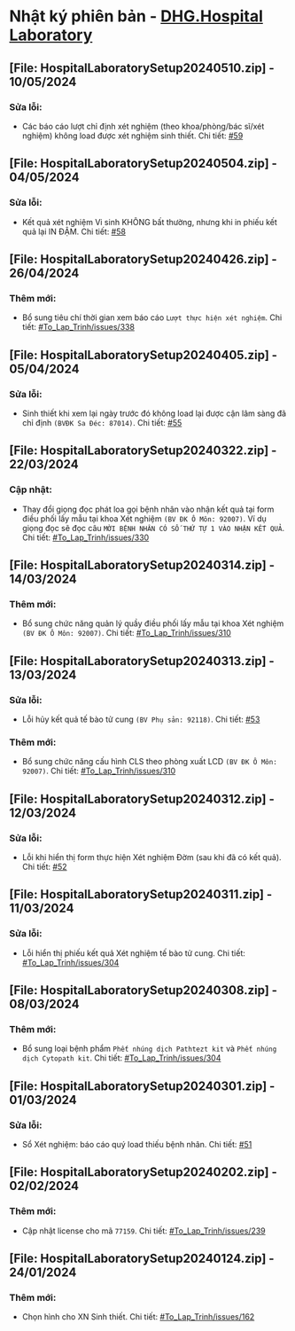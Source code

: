# Nhật ký phiên bản - [DHG.Hospital Laboratory](https://gofile.me/78TQg/B0ya25kSe)

## [File: HospitalLaboratorySetup20240510.zip] - 10/05/2024
### Sửa lỗi:
- Các báo cáo lượt chỉ định xét nghiệm (theo khoa/phòng/bác sĩ/xét nghiệm) không load được xét nghiệm sinh thiết. Chi tiết: [#59](https://github.com/dh-hos/dhg.hospitallaboratory/issues/59)

## [File: HospitalLaboratorySetup20240504.zip] - 04/05/2024
### Sửa lỗi:
- Kết quả xét nghiệm Vi sinh KHÔNG bất thường, nhưng khi in phiếu kết quả lại IN ĐẬM. Chi tiết: [#58](https://github.com/dh-hos/dhg.hospitallaboratory/issues/58)

## [File: HospitalLaboratorySetup20240426.zip] - 26/04/2024
### Thêm mới:
- Bổ sung tiêu chí thời gian xem báo cáo `Lượt thực hiện xét nghiệm`. Chi tiết: [#To_Lap_Trinh/issues/338](https://github.com/dh-hos/To_Lap_Trinh/issues/338)

## [File: HospitalLaboratorySetup20240405.zip] - 05/04/2024
### Sửa lỗi:
- Sinh thiết khi xem lại ngày trước đó không load lại được cận lâm sàng đã chỉ định `(BVĐK Sa Đéc: 87014)`. Chi tiết: [#55](https://github.com/dh-hos/dhg.hospitallaboratory/issues/55)

## [File: HospitalLaboratorySetup20240322.zip] - 22/03/2024
### Cập nhật:
- Thay đổi giọng đọc phát loa gọi bệnh nhân vào nhận kết quả tại form điều phối lấy mẫu tại khoa Xét nghiệm `(BV ĐK Ô Môn: 92007)`. Ví dụ giọng đọc sẽ đọc câu `MỜI BỆNH NHÂN CÓ SỐ THỨ TỰ 1 VÀO NHẬN KẾT QUẢ`. Chi tiết: [#To_Lap_Trinh/issues/330](https://github.com/dh-hos/To_Lap_Trinh/issues/330)

## [File: HospitalLaboratorySetup20240314.zip] - 14/03/2024
### Thêm mới:
- Bổ sung chức năng quản lý quầy điều phối lấy mẫu tại khoa Xét nghiệm `(BV ĐK Ô Môn: 92007)`. Chi tiết: [#To_Lap_Trinh/issues/310](https://github.com/dh-hos/To_Lap_Trinh/issues/310#issuecomment-1996289305)

## [File: HospitalLaboratorySetup20240313.zip] - 13/03/2024
### Sửa lỗi:
- Lỗi hủy kết quả tế bào tử cung `(BV Phụ sản: 92118)`. Chi tiết: [#53](https://github.com/dh-hos/dhg.hospitallaboratory/issues/53)
### Thêm mới:
- Bổ sung chức năng cấu hình CLS theo phòng xuất LCD `(BV ĐK Ô Môn: 92007)`. Chi tiết: [#To_Lap_Trinh/issues/310](https://github.com/dh-hos/To_Lap_Trinh/issues/310)

## [File: HospitalLaboratorySetup20240312.zip] - 12/03/2024
### Sửa lỗi:
- Lỗi khi hiển thị form thực hiện Xét nghiệm Đờm (sau khi đã có kết quả). Chi tiết: [#52](https://github.com/dh-hos/dhg.hospitallaboratory/issues/52)

## [File: HospitalLaboratorySetup20240311.zip] - 11/03/2024
### Sửa lỗi:
- Lỗi hiển thị phiếu kết quả Xét nghiệm tế bào tử cung. Chi tiết: [#To_Lap_Trinh/issues/304](https://github.com/dh-hos/To_Lap_Trinh/issues/304#issuecomment-1987471747)

## [File: HospitalLaboratorySetup20240308.zip] - 08/03/2024
### Thêm mới:
- Bổ sung loại bệnh phẩm `Phết nhúng dịch Pathtezt kit` và `Phết nhúng dịch Cytopath kit`. Chi tiết: [#To_Lap_Trinh/issues/304](https://github.com/dh-hos/To_Lap_Trinh/issues/304)

## [File: HospitalLaboratorySetup20240301.zip] - 01/03/2024
### Sửa lỗi:
- Sổ Xét nghiệm: báo cáo quý load thiếu bệnh nhân. Chi tiết: [#51](https://github.com/dh-hos/dhg.hospitallaboratory/issues/51)

## [File: HospitalLaboratorySetup20240202.zip] - 02/02/2024
### Thêm mới:
- Cập nhật license cho mã `77159`. Chi tiết: [#To_Lap_Trinh/issues/239](https://github.com/dh-hos/To_Lap_Trinh/issues/239)

## [File: HospitalLaboratorySetup20240124.zip] - 24/01/2024
### Thêm mới:
- Chọn hình cho XN Sinh thiết. Chi tiết: [#To_Lap_Trinh/issues/162](https://github.com/dh-hos/To_Lap_Trinh/issues/162)
